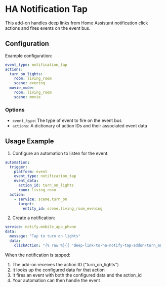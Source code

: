 # HA Notification Tap

This add-on handles deep links from Home Assistant notification click actions and fires events on the event bus.

## Configuration

Example configuration:

```yaml
event_type: notification_tap
actions:
  turn_on_lights:
    room: living_room
    scene: evening
  movie_mode:
    room: living_room
    scene: movie
```

### Options

- `event_type`: The type of event to fire on the event bus
- `actions`: A dictionary of action IDs and their associated event data

## Usage Example

1. Configure an automation to listen for the event:

```yaml
automation:
  trigger:
    platform: event
    event_type: notification_tap
    event_data:
      action_id: turn_on_lights
      room: living_room
  action:
    - service: scene.turn_on
      target:
        entity_id: scene.living_room_evening
```

2. Create a notification:

```yaml
service: notify.mobile_app_phone
data:
  message: "Tap to turn on lights"
  data:
    clickAction: "{% raw %}{{ 'deep-link-to-ha-notify-tap-addon/turn_on_lights' }}{% endraw %}"
```

When the notification is tapped:
1. The add-on receives the action ID ("turn_on_lights")
2. It looks up the configured data for that action
3. It fires an event with both the configured data and the action_id
4. Your automation can then handle the event
